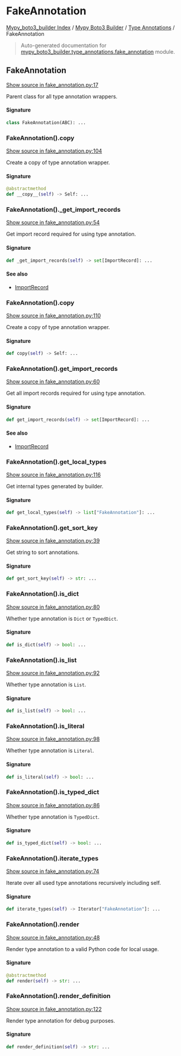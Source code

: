 # FakeAnnotation

[Mypy_boto3_builder Index](../../README.md#mypy_boto3_builder-index) / [Mypy Boto3 Builder](../index.md#mypy-boto3-builder) / [Type Annotations](./index.md#type-annotations) / FakeAnnotation

> Auto-generated documentation for [mypy_boto3_builder.type_annotations.fake_annotation](https://github.com/youtype/mypy_boto3_builder/blob/main/mypy_boto3_builder/type_annotations/fake_annotation.py) module.

## FakeAnnotation

[Show source in fake_annotation.py:17](https://github.com/youtype/mypy_boto3_builder/blob/main/mypy_boto3_builder/type_annotations/fake_annotation.py#L17)

Parent class for all type annotation wrappers.

#### Signature

```python
class FakeAnnotation(ABC): ...
```

### FakeAnnotation().__copy__

[Show source in fake_annotation.py:104](https://github.com/youtype/mypy_boto3_builder/blob/main/mypy_boto3_builder/type_annotations/fake_annotation.py#L104)

Create a copy of type annotation wrapper.

#### Signature

```python
@abstractmethod
def __copy__(self) -> Self: ...
```

### FakeAnnotation()._get_import_records

[Show source in fake_annotation.py:54](https://github.com/youtype/mypy_boto3_builder/blob/main/mypy_boto3_builder/type_annotations/fake_annotation.py#L54)

Get import record required for using type annotation.

#### Signature

```python
def _get_import_records(self) -> set[ImportRecord]: ...
```

#### See also

- [ImportRecord](../import_helpers/import_record.md#importrecord)

### FakeAnnotation().copy

[Show source in fake_annotation.py:110](https://github.com/youtype/mypy_boto3_builder/blob/main/mypy_boto3_builder/type_annotations/fake_annotation.py#L110)

Create a copy of type annotation wrapper.

#### Signature

```python
def copy(self) -> Self: ...
```

### FakeAnnotation().get_import_records

[Show source in fake_annotation.py:60](https://github.com/youtype/mypy_boto3_builder/blob/main/mypy_boto3_builder/type_annotations/fake_annotation.py#L60)

Get all import records required for using type annotation.

#### Signature

```python
def get_import_records(self) -> set[ImportRecord]: ...
```

#### See also

- [ImportRecord](../import_helpers/import_record.md#importrecord)

### FakeAnnotation().get_local_types

[Show source in fake_annotation.py:116](https://github.com/youtype/mypy_boto3_builder/blob/main/mypy_boto3_builder/type_annotations/fake_annotation.py#L116)

Get internal types generated by builder.

#### Signature

```python
def get_local_types(self) -> list["FakeAnnotation"]: ...
```

### FakeAnnotation().get_sort_key

[Show source in fake_annotation.py:39](https://github.com/youtype/mypy_boto3_builder/blob/main/mypy_boto3_builder/type_annotations/fake_annotation.py#L39)

Get string to sort annotations.

#### Signature

```python
def get_sort_key(self) -> str: ...
```

### FakeAnnotation().is_dict

[Show source in fake_annotation.py:80](https://github.com/youtype/mypy_boto3_builder/blob/main/mypy_boto3_builder/type_annotations/fake_annotation.py#L80)

Whether type annotation is `Dict` or `TypedDict`.

#### Signature

```python
def is_dict(self) -> bool: ...
```

### FakeAnnotation().is_list

[Show source in fake_annotation.py:92](https://github.com/youtype/mypy_boto3_builder/blob/main/mypy_boto3_builder/type_annotations/fake_annotation.py#L92)

Whether type annotation is `List`.

#### Signature

```python
def is_list(self) -> bool: ...
```

### FakeAnnotation().is_literal

[Show source in fake_annotation.py:98](https://github.com/youtype/mypy_boto3_builder/blob/main/mypy_boto3_builder/type_annotations/fake_annotation.py#L98)

Whether type annotation is `Literal`.

#### Signature

```python
def is_literal(self) -> bool: ...
```

### FakeAnnotation().is_typed_dict

[Show source in fake_annotation.py:86](https://github.com/youtype/mypy_boto3_builder/blob/main/mypy_boto3_builder/type_annotations/fake_annotation.py#L86)

Whether type annotation is `TypedDict`.

#### Signature

```python
def is_typed_dict(self) -> bool: ...
```

### FakeAnnotation().iterate_types

[Show source in fake_annotation.py:74](https://github.com/youtype/mypy_boto3_builder/blob/main/mypy_boto3_builder/type_annotations/fake_annotation.py#L74)

Iterate over all used type annotations recursively including self.

#### Signature

```python
def iterate_types(self) -> Iterator["FakeAnnotation"]: ...
```

### FakeAnnotation().render

[Show source in fake_annotation.py:48](https://github.com/youtype/mypy_boto3_builder/blob/main/mypy_boto3_builder/type_annotations/fake_annotation.py#L48)

Render type annotation to a valid Python code for local usage.

#### Signature

```python
@abstractmethod
def render(self) -> str: ...
```

### FakeAnnotation().render_definition

[Show source in fake_annotation.py:122](https://github.com/youtype/mypy_boto3_builder/blob/main/mypy_boto3_builder/type_annotations/fake_annotation.py#L122)

Render type annotation for debug purposes.

#### Signature

```python
def render_definition(self) -> str: ...
```
